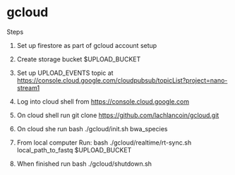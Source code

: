 # gcloud





Steps

1. Set up firestore as part of gcloud account setup

2. Create storage bucket  $UPLOAD_BUCKET

3. Set up UPLOAD_EVENTS topic at https://console.cloud.google.com/cloudpubsub/topicList?project=nano-stream1

4. Log into cloud shell from https://console.cloud.google.com

5. On cloud shell run  git clone https://github.com/lachlancoin/gcloud.git

6. On cloud she run  bash ./gcloud/init.sh bwa_species

7. From local computer Run:  bash ./gcloud/realtime/rt-sync.sh  local_path_to_fastq $UPLOAD_BUCKET

8. When finished run bash ./gcloud/shutdown.sh


